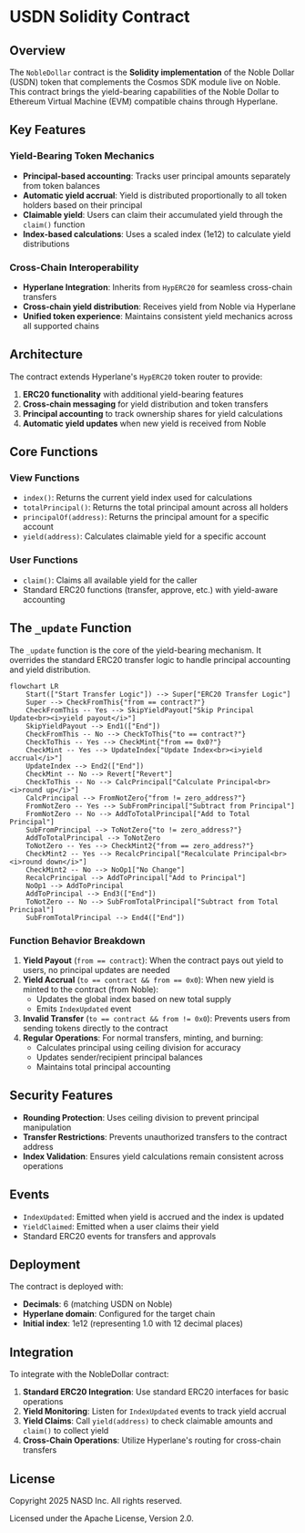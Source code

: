 # USDN Solidity Contract

## Overview

The `NobleDollar` contract is the **Solidity implementation** of the Noble Dollar (USDN) token that complements the Cosmos SDK module live on Noble. This contract brings the yield-bearing capabilities of the Noble Dollar to Ethereum Virtual Machine (EVM) compatible chains through Hyperlane.

## Key Features

### Yield-Bearing Token Mechanics
- **Principal-based accounting**: Tracks user principal amounts separately from token balances
- **Automatic yield accrual**: Yield is distributed proportionally to all token holders based on their principal
- **Claimable yield**: Users can claim their accumulated yield through the `claim()` function
- **Index-based calculations**: Uses a scaled index (1e12) to calculate yield distributions

### Cross-Chain Interoperability
- **Hyperlane Integration**: Inherits from `HypERC20` for seamless cross-chain transfers
- **Cross-chain yield distribution**: Receives yield from Noble via Hyperlane
- **Unified token experience**: Maintains consistent yield mechanics across all supported chains

## Architecture

The contract extends Hyperlane's `HypERC20` token router to provide:

1. **ERC20 functionality** with additional yield-bearing features
2. **Cross-chain messaging** for yield distribution and token transfers
3. **Principal accounting** to track ownership shares for yield calculations
4. **Automatic yield updates** when new yield is received from Noble

## Core Functions

### View Functions

- `index()`: Returns the current yield index used for calculations
- `totalPrincipal()`: Returns the total principal amount across all holders
- `principalOf(address)`: Returns the principal amount for a specific account
- `yield(address)`: Calculates claimable yield for a specific account

### User Functions

- `claim()`: Claims all available yield for the caller
- Standard ERC20 functions (transfer, approve, etc.) with yield-aware accounting

## The `_update` Function

The `_update` function is the core of the yield-bearing mechanism. It overrides the standard ERC20 transfer logic to handle principal accounting and yield distribution.

```mermaid
flowchart LR
    Start(["Start Transfer Logic"]) --> Super["ERC20 Transfer Logic"]
    Super --> CheckFromThis{"from == contract?"}
    CheckFromThis -- Yes --> SkipYieldPayout["Skip Principal Update<br><i>yield payout</i>"]
    SkipYieldPayout --> End1(["End"])
    CheckFromThis -- No --> CheckToThis{"to == contract?"}
    CheckToThis -- Yes --> CheckMint{"from == 0x0?"}
    CheckMint -- Yes --> UpdateIndex["Update Index<br><i>yield accrual</i>"]
    UpdateIndex --> End2(["End"])
    CheckMint -- No --> Revert["Revert"]
    CheckToThis -- No --> CalcPrincipal["Calculate Principal<br><i>round up</i>"]
    CalcPrincipal --> FromNotZero{"from != zero_address?"}
    FromNotZero -- Yes --> SubFromPrincipal["Subtract from Principal"]
    FromNotZero -- No --> AddToTotalPrincipal["Add to Total Principal"]
    SubFromPrincipal --> ToNotZero{"to != zero_address?"}
    AddToTotalPrincipal --> ToNotZero
    ToNotZero -- Yes --> CheckMint2{"from == zero_address?"}
    CheckMint2 -- Yes --> RecalcPrincipal["Recalculate Principal<br><i>round down</i>"]
    CheckMint2 -- No --> NoOp1["No Change"]
    RecalcPrincipal --> AddToPrincipal["Add to Principal"]
    NoOp1 --> AddToPrincipal
    AddToPrincipal --> End3(["End"])
    ToNotZero -- No --> SubFromTotalPrincipal["Subtract from Total Principal"]
    SubFromTotalPrincipal --> End4(["End"])
```

### Function Behavior Breakdown

1. **Yield Payout** (`from == contract`): When the contract pays out yield to users, no principal updates are needed
2. **Yield Accrual** (`to == contract && from == 0x0`): When new yield is minted to the contract (from Noble):
   - Updates the global index based on new total supply
   - Emits `IndexUpdated` event
3. **Invalid Transfer** (`to == contract && from != 0x0`): Prevents users from sending tokens directly to the contract
4. **Regular Operations**: For normal transfers, minting, and burning:
   - Calculates principal using ceiling division for accuracy
   - Updates sender/recipient principal balances
   - Maintains total principal accounting

## Security Features

- **Rounding Protection**: Uses ceiling division to prevent principal manipulation
- **Transfer Restrictions**: Prevents unauthorized transfers to the contract address
- **Index Validation**: Ensures yield calculations remain consistent across operations

## Events

- `IndexUpdated`: Emitted when yield is accrued and the index is updated
- `YieldClaimed`: Emitted when a user claims their yield
- Standard ERC20 events for transfers and approvals

## Deployment

The contract is deployed with:
- **Decimals**: 6 (matching USDN on Noble)
- **Hyperlane domain**: Configured for the target chain
- **Initial index**: 1e12 (representing 1.0 with 12 decimal places)

## Integration

To integrate with the NobleDollar contract:

1. **Standard ERC20 Integration**: Use standard ERC20 interfaces for basic operations
2. **Yield Monitoring**: Listen for `IndexUpdated` events to track yield accrual
3. **Yield Claims**: Call `yield(address)` to check claimable amounts and `claim()` to collect yield
4. **Cross-Chain Operations**: Utilize Hyperlane's routing for cross-chain transfers

## License

Copyright 2025 NASD Inc. All rights reserved.

Licensed under the Apache License, Version 2.0.
